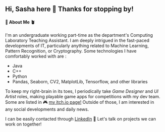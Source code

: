 ## Hi, Sasha here 👋  Thanks for stopping by!

#### 🌻 About Me 🪴
I'm an undergraduate working part-time as the department's Computing Laboratory Teaching Assistant. I am deeply intrigued in the fast-paced developments of IT, particularly anything related to Machine Learning, Pattern Recognition, or Cryptography.
Some technologies I have comfortably worked with are :
- Java
- C++
- Python
- Pandas, Seaborn, CV2, MatplotLib, Tensorflow, and other libraries
  
To keep my right-brain in its toes, I periodically take *Game Designer* and *UI Artist* roles, making playable game apps for competitions with my dev team.
Some are listed in 🎮 [my itch.io page!](https://littleshumai.itch.io/)
Outside of those, I am interested in any social developments and daily news.

I can be easily contacted through [LinkedIn](www.linkedin.com/in/sashannbl) 🖤 Let's talk on projects we can work on together!

